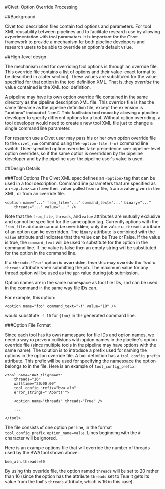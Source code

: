 #Civet: Option Override Processing

##Background

Civet tool description files contain tool options and parameters. For 
tool XML reusability between pipelines and to facilitate research use by
allowing experimentation with tool parameters, it is important for the 
Civet framework to provide a mechanism for both pipeline developers and
research users to be able to override an option's default value.

##High-level design

The mechanism used for overriding tool options is through an override 
file. This override file contains a list of options and their value 
(exact format to be described in a later section). These values are 
substituted for the value specified for that option in the tool 
definition XML. That is, they _override_ the value contained in the XML 
tool definition. 

A pipeline may have its own option override file contained in the same 
directory as the pipeline description XML file. This override file is 
has the same filename as the pipeline definition file, except the 
extension is “.options” instead of “.xml”. This facilitates tool reuse 
by allowing a pipeline developer to specify different options for a 
tool. Without option overriding, a tool developer would need to create 
a new tool XML file just to change a single command line parameter.

For research use a Civet user may pass his or her own option override 
file to the `civet_run` command using the `—option-file (-o)` command 
line switch. User-specified option overrides take precedence over 
pipeline-level option overrides, so if the same option is overridden 
by the pipeline developer and by the pipeline user the pipeline user's
value is used.

##Design Details

###Tool Options
The Civet XML spec defines an `<option>` tag that can be used in a tool 
description. Command line parameters that are specified as an 
`<option>` can have their value pulled from a file, from a value given 
in the XML, or from an override file.

    <option name="..." from_file="..." command_text="..." binary="..." 
        threads="..." value="..." />

Note that the `from_file`, `threads`, and `value` attributes are 
mutually exclusive and cannot be specified for the same option tag. 
Currently options with the `from_file` attribute cannot be overridden; 
only the `value` or `threads` attribute of an option can be overridden. 
The `binary` attribute is combined with the `value` attribute and 
indicates that the value can be True or False. If the value is true, 
the `command_text` will be used to substitute for the option in the 
command line. If the value is false then an empty string will be 
substituted for the option in the command line.

If a `threads="True"` option is overridden, then this may override the 
Tool's `threads` attribute when submitting the job. The maximum value
for any thread option will be used as the `ppn` value during job 
submission.

Option names are in the same namespace as tool file IDs, and can be 
used in the command in the same way file IDs can.

For example, this option:

    <option name="foo" command_text="-f" value="10" />

would substitute `-f 10` for `{foo}` in the generated command line.

###Option File Format

Since each tool has its own namespace for file IDs and option names, we 
need a way to prevent collisions with option names in the pipeline's
option override file (since multiple tools in the pipeline may have 
options with the same name). The solution is to introduce a prefix 
used for naming the options in the option override file. A tool 
definition has a `tool_config_prefix` attribute.  This prefix will be 
used for specifying the namespace the option belongs to in the file. 
Here is an example of `tool_config_prefix`:

    <tool name="BWA_Alignment"  
        threads="16"  
        walltime="20:00:00"  
        tool_config_prefix="bwa_aln"  
        error_strings="'Abort!'">  

        <option name="threads" threads="True" />

        ... 

    </tool>

The file consists of one option per line, in the format 
`tool_config_prefix.option_name=value`. Lines beginning with the `#` 
character will be ignored.

Here is an example options file that will override the number of 
threads used by the BWA tool shown above:

    bwa_aln.threads=20

By using this override file,  the option named `threads` will be set to 
20 rather than 16 (since the option has the attribute `threads` set to 
True it gets its value from the tool's `threads` attribute, which is 16 
in this case)